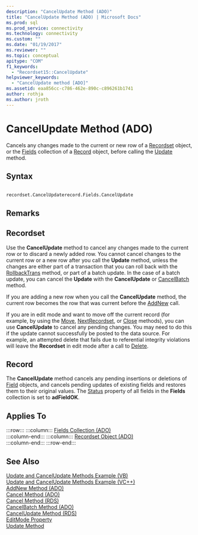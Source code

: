 ```yaml
---
description: "CancelUpdate Method (ADO)"
title: "CancelUpdate Method (ADO) | Microsoft Docs"
ms.prod: sql
ms.prod_service: connectivity
ms.technology: connectivity
ms.custom: ""
ms.date: "01/19/2017"
ms.reviewer: ""
ms.topic: conceptual
apitype: "COM"
f1_keywords: 
  - "Recordset15::CancelUpdate"
helpviewer_keywords: 
  - "CancelUpdate method [ADO]"
ms.assetid: eaa856cc-c786-462e-890c-c896261b1741
author: rothja
ms.author: jroth
---
```

# CancelUpdate Method (ADO)
Cancels any changes made to the current or new row of a [Recordset](./recordset-object-ado.md) object, or the [Fields](./fields-collection-ado.md) collection of a [Record](./record-object-ado.md) object, before calling the [Update](./update-method.md) method.  
  
## Syntax  
  
```  
  
recordset.CancelUpdaterecord.Fields.CancelUpdate  
```  
  
## Remarks  
  
## Recordset  
 Use the **CancelUpdate** method to cancel any changes made to the current row or to discard a newly added row. You cannot cancel changes to the current row or a new row after you call the **Update** method, unless the changes are either part of a transaction that you can roll back with the [RollbackTrans](./begintrans-committrans-and-rollbacktrans-methods-ado.md) method, or part of a batch update. In the case of a batch update, you can cancel the **Update** with the **CancelUpdate** or [CancelBatch](./cancelbatch-method-ado.md) method.  
  
 If you are adding a new row when you call the **CancelUpdate** method, the current row becomes the row that was current before the [AddNew](./addnew-method-ado.md) call.  
  
 If you are in edit mode and want to move off the current record (for example, by using the [Move](./move-method-ado.md), [NextRecordset](./nextrecordset-method-ado.md), or [Close](./close-method-ado.md) methods), you can use **CancelUpdate** to cancel any pending changes. You may need to do this if the update cannot successfully be posted to the data source. For example, an attempted delete that fails due to referential integrity violations will leave the **Recordset** in edit mode after a call to [Delete](./delete-method-ado-recordset.md).  
  
## Record  
 The **CancelUpdate** method cancels any pending insertions or deletions of [Field](./field-object.md) objects, and cancels pending updates of existing fields and restores them to their original values. The [Status](./status-property-ado-recordset.md) property of all fields in the **Fields** collection is set to **adFieldOK**.  
  
## Applies To  

:::row:::
    :::column:::
        [Fields Collection (ADO)](./fields-collection-ado.md)  
    :::column-end:::
    :::column:::
        [Recordset Object (ADO)](./recordset-object-ado.md)  
    :::column-end:::
:::row-end:::

## See Also  
 [Update and CancelUpdate Methods Example (VB)](./update-and-cancelupdate-methods-example-vb.md)   
 [Update and CancelUpdate Methods Example (VC++)](./update-and-cancelupdate-methods-example-vc.md)   
 [AddNew Method (ADO)](./addnew-method-ado.md)   
 [Cancel Method (ADO)](./cancel-method-ado.md)   
 [Cancel Method (RDS)](../rds-api/cancel-method-rds.md)   
 [CancelBatch Method (ADO)](./cancelbatch-method-ado.md)   
 [CancelUpdate Method (RDS)](../rds-api/cancelupdate-method-rds.md)   
 [EditMode Property](./editmode-property.md)   
 [Update Method](./update-method.md)